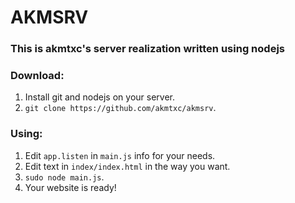 # AKMSRV

### This is akmtxc's server realization written using nodejs

### Download:
1. Install git and nodejs on your server.
2. `git clone https://github.com/akmtxc/akmsrv`.

### Using:
1. Edit `app.listen` in `main.js` info for your needs.
2. Edit text in `index/index.html` in the way you want.
3. `sudo node main.js`.
4. Your website is ready!
